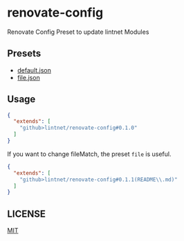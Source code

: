 # renovate-config

Renovate Config Preset to update lintnet Modules

## Presets

- [default.json](default.json)
- [file.json](file.json)

## Usage

```json
{
  "extends": [
    "github>lintnet/renovate-config#0.1.0"
  ]
}
```

If you want to change fileMatch, the preset `file` is useful.

```json
{
  "extends": [
    "github>lintnet/renovate-config#0.1.1(README\\.md)"
  ]
}
```

## LICENSE

[MIT](LICENSE)
